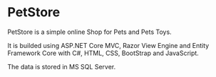 # PetStore
PetStore is a simple online Shop for Pets and Pets Toys. 

It is builded using ASP.NET Core MVC, Razor View Engine and Entity Framework Core with C#, HTML, CSS, BootStrap and JavaScript.

The data is stored in MS SQL Server.
